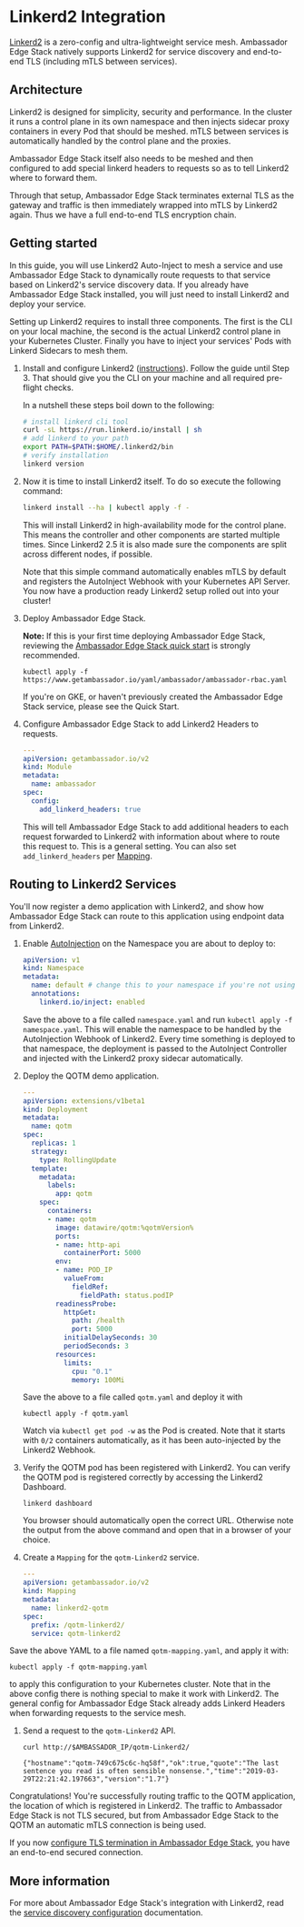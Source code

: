 # Linkerd2 Integration

[Linkerd2](https://www.linkerd.io) is a zero-config and ultra-lightweight service mesh. Ambassador Edge Stack natively supports Linkerd2 for service discovery and end-to-end TLS (including mTLS between services).

## Architecture

Linkerd2 is designed for simplicity, security and performance. In the cluster it runs a control plane in its own namespace and then injects sidecar proxy containers in every Pod that should be meshed. mTLS between services is automatically handled by the control plane and the proxies.

Ambassador Edge Stack itself also needs to be meshed and then configured to add special linkerd headers to requests so as to tell Linkerd2 where to forward them.

Through that setup, Ambassador Edge Stack terminates external TLS as the gateway and traffic is then immediately wrapped into mTLS by Linkerd2 again. Thus we have a full end-to-end TLS encryption chain.

## Getting started

In this guide, you will use Linkerd2 Auto-Inject to mesh a service and use Ambassador Edge Stack to dynamically route requests to that service based on Linkerd2's service discovery data. If you already have Ambassador Edge Stack installed, you will just need to install Linkerd2 and deploy your service.

Setting up Linkerd2 requires to install three components. The first is the CLI on your local machine, the second is the actual Linkerd2 control plane in your Kubernetes Cluster. Finally you have to inject your services' Pods with Linkerd Sidecars to mesh them.

1. Install and configure Linkerd2 ([instructions](https://linkerd.io/2/getting-started/)). Follow the guide until Step 3. That should give you the CLI on your machine and all required pre-flight checks.

    In a nutshell these steps boil down to the following:

    ```bash
    # install linkerd cli tool
    curl -sL https://run.linkerd.io/install | sh
    # add linkerd to your path
    export PATH=$PATH:$HOME/.linkerd2/bin
    # verify installation
    linkerd version
    ```

2. Now it is time to install Linkerd2 itself. To do so execute the following command:

    ```bash
    linkerd install --ha | kubectl apply -f -
    ```

    This will install Linkerd2 in high-availability mode for the control plane. This means the controller and other components are started multiple times. Since Linkerd2 2.5 it is also made sure the components are split across different nodes, if possible.

    Note that this simple command automatically enables mTLS by default and registers the AutoInject Webhook with your Kubernetes API Server. You now have a production ready Linkerd2 setup rolled out into your cluster!

3. Deploy Ambassador Edge Stack.

   **Note:** If this is your first time deploying Ambassador Edge Stack, reviewing the [Ambassador Edge Stack quick start](/user-guide/getting-started) is strongly recommended.

   ```
   kubectl apply -f https://www.getambassador.io/yaml/ambassador/ambassador-rbac.yaml
   ```

   If you're on GKE, or haven't previously created the Ambassador Edge Stack service, please see the Quick Start.

4. Configure Ambassador Edge Stack to add Linkerd2 Headers to requests.

    ```yaml
    ---
    apiVersion: getambassador.io/v2
    kind: Module
    metadata:
      name: ambassador
    spec:
      config:
        add_linkerd_headers: true
    ```

    This will tell Ambassador Edge Stack to add additional headers to each request forwarded to Linkerd2 with information about where to route this request to. This is a general setting. You can also set `add_linkerd_headers` per [Mapping](/reference/mappings#mapping-configuration).

## Routing to Linkerd2 Services

You'll now register a demo application with Linkerd2, and show how Ambassador Edge Stack can route to this application using endpoint data from Linkerd2.

1. Enable [AutoInjection](https://linkerd.io/2/features/proxy-injection/) on the Namespace you are about to deploy to:
    ```yaml
    apiVersion: v1
    kind: Namespace
    metadata:
      name: default # change this to your namespace if you're not using 'default'
      annotations:
        linkerd.io/inject: enabled
    ```
    Save the above to a file called `namespace.yaml` and run `kubectl apply -f namespace.yaml`. This will enable the namespace to be handled by the AutoInjection Webhook of Linkerd2. Every time something is deployed to that namespace, the deployment is passed to the AutoInject Controller and injected with the Linkerd2 proxy sidecar automatically.

2. Deploy the QOTM demo application.

    ```yaml
    ---
    apiVersion: extensions/v1beta1
    kind: Deployment
    metadata:
      name: qotm
    spec:
      replicas: 1
      strategy:
        type: RollingUpdate
      template:
        metadata:
          labels:
            app: qotm
        spec:
          containers:
          - name: qotm
            image: datawire/qotm:%qotmVersion%
            ports:
            - name: http-api
              containerPort: 5000
            env:
            - name: POD_IP
              valueFrom:
                fieldRef:
                  fieldPath: status.podIP
            readinessProbe:
              httpGet:
                path: /health
                port: 5000
              initialDelaySeconds: 30
              periodSeconds: 3
            resources:
              limits:
                cpu: "0.1"
                memory: 100Mi
    ```

    Save the above to a file called `qotm.yaml` and deploy it with
    ```
    kubectl apply -f qotm.yaml
    ```
    Watch via `kubectl get pod -w` as the Pod is created. Note that it starts with `0/2` containers automatically, as it has been auto-injected by the Linkerd2 Webhook.

3. Verify the QOTM pod has been registered with Linkerd2. You can verify the QOTM pod is registered correctly by accessing the Linkerd2 Dashboard.

   ```shell
   linkerd dashboard
   ```

   You browser should automatically open the correct URL. Otherwise note the output from the above command and open that in a browser of your choice.

4. Create a `Mapping` for the `qotm-Linkerd2` service.

   ```yaml
   ---
   apiVersion: getambassador.io/v2
   kind: Mapping
   metadata:
     name: linkerd2-qotm
   spec:
     prefix: /qotm-linkerd2/
     service: qotm-linkerd2
   ```

Save the above YAML to a file named `qotm-mapping.yaml`, and apply it with:
```
kubectl apply -f qotm-mapping.yaml
``` 
to apply this configuration to your Kubernetes cluster. Note that in the above config there is nothing special to make it work with Linkerd2. The general config for Ambassador Edge Stack already adds Linkerd Headers when forwarding requests to the service mesh.

1. Send a request to the `qotm-Linkerd2` API.

   ```shell
   curl http://$AMBASSADOR_IP/qotm-Linkerd2/

   {"hostname":"qotm-749c675c6c-hq58f","ok":true,"quote":"The last sentence you read is often sensible nonsense.","time":"2019-03-29T22:21:42.197663","version":"1.7"}
   ```

Congratulations! You're successfully routing traffic to the QOTM application, the location of which is registered in Linkerd2. The traffic to Ambassador Edge Stack is not TLS secured, but from Ambassador Edge Stack to the QOTM an automatic mTLS connection is being used.

If you now [configure TLS termination in Ambassador Edge Stack](/reference/core/tls), you have an end-to-end secured connection.

## More information

For more about Ambassador Edge Stack's integration with Linkerd2, read the [service discovery configuration](/reference/core/resolvers) documentation.


